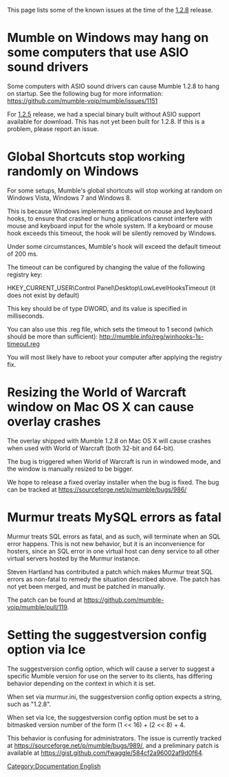This page lists some of the known issues at the time of the
[1.2.8](1.2.8 "wikilink") release.

# Mumble on Windows may hang on some computers that use ASIO sound drivers

Some computers with ASIO sound drivers can cause Mumble 1.2.8 to hang on
startup. See the following bug for more information:
<https://github.com/mumble-voip/mumble/issues/1151>

For [1.2.5](1.2.5 "wikilink") release, we had a special binary built
without ASIO support available for download. This has not yet been built
for 1.2.8. If this is a problem, please report an issue.

# Global Shortcuts stop working randomly on Windows

For some setups, Mumble's global shortcuts will stop working at random
on Windows Vista, Windows 7 and Windows 8.

This is because Windows implements a timeout on mouse and keyboard
hooks, to ensure that crashed or hung applications cannot interfere with
mouse and keyboard input for the whole system. If a keyboard or mouse
hook exceeds this timeout, the hook will be silently removed by Windows.

Under some circumstances, Mumble's hook will exceed the default timeout
of 200 ms.

The timeout can be configured by changing the value of the following
registry key:

HKEY_CURRENT_USER\\Control Panel\\Desktop\\LowLevelHooksTimeout (it
does not exist by default)

This key should be of type DWORD, and its value is specified in
milliseconds.

You can also use this .reg file, which sets the timeout to 1 second
(which should be more than sufficient):
<http://mumble.info/reg/winhooks-1s-timeout.reg>

You will most likely have to reboot your computer after applying the
registry fix.

# Resizing the World of Warcraft window on Mac OS X can cause overlay crashes

The overlay shipped with Mumble 1.2.8 on Mac OS X will cause crashes
when used with World of Warcraft (both 32-bit and 64-bit).

The bug is triggered when World of Warcraft is run in windowed mode, and
the window is manually resized to be bigger.

We hope to release a fixed overlay installer when the bug is fixed. The
bug can be tracked at <https://sourceforge.net/p/mumble/bugs/986/>

# Murmur treats MySQL errors as fatal

Murmur treats SQL errors as fatal, and as such, will terminate when an
SQL error happens. This is not new behavior, but it is an inconvenience
for hosters, since an SQL error in one virtual host can deny service to
all other virtual servers hosted by the Murmur instance.

Steven Hartland has contributed a patch which makes Murmur treat SQL
errors as non-fatal to remedy the situation described above. The patch
has not yet been merged, and must be patched in manually.

The patch can be found at
<https://github.com/mumble-voip/mumble/pull/119>.

# Setting the suggestversion config option via Ice

The suggestversion config option, which will cause a server to suggest a
specific Mumble version for use on the server to its clients, has
differing behavior depending on the context in which it is set.

When set via murmur.ini, the suggestversion config option expects a
string, such as "1.2.8".

When set via Ice, the suggestversion config option must be set to a
bitmasked version number of the form (1 \<\< 16) + (2 \<\< 8) + 4.

This behavior is confusing for administrators. The issue is currently
tracked at <https://sourceforge.net/p/mumble/bugs/989/>, and a
preliminary patch is available at
<https://gist.github.com/fwaggle/584cf2a96002af9d0f64>.

[Category:Documentation
English](Category:Documentation_English "wikilink")